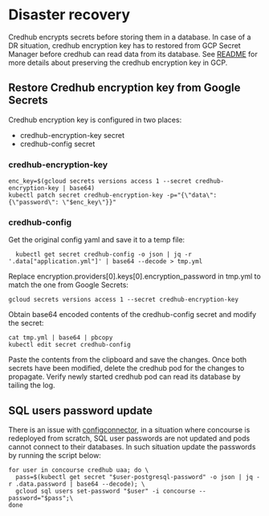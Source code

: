# Disaster recovery

Credhub encrypts secrets before storing them in a database.
In case of a DR situation, credhub encryption key has to restored from GCP Secret Manager before credhub can read data from its database. See [README](./README.md) for more details about preserving the credhub encryption key in GCP.

## Restore Credhub encryption key from Google Secrets

Credhub encryption key is configured in two places:
- credhub-encryption-key secret
- credhub-config secret

### credhub-encryption-key

```
enc_key=$(gcloud secrets versions access 1 --secret credhub-encryption-key | base64)
kubectl patch secret credhub-encryption-key -p="{\"data\":{\"password\": \"$enc_key\"}}"
```

### credhub-config

Get the original config yaml and save it to a temp file:
```
  kubectl get secret credhub-config -o json | jq -r '.data["application.yml"]' | base64 --decode > tmp.yml
```

Replace encryption.providers[0].keys[0].encryption_password in tmp.yml to match the one from Google Secrets:
```
gcloud secrets versions access 1 --secret credhub-encryption-key
```

Obtain base64 encoded contents of the credhub-config secret and modify the secret:
```
cat tmp.yml | base64 | pbcopy
kubectl edit secret credhub-config
```

Paste the contents from the clipboard and save the changes.
Once both secrets have been modified, delete the credhub pod for the changes to propagate. Verify newly started credhub pod can read its database by tailing the log.

## SQL users password update

There is an issue with [configconnector](https://cloud.google.com/config-connector/docs/overview), in a situation
where concourse is redeployed from scratch, SQL user passwords are not updated and pods cannot connect to their databases.
In such situation update the passwords by running the script below:
```
for user in concourse credhub uaa; do \
  pass=$(kubectl get secret "$user-postgresql-password" -o json | jq -r .data.password | base64 --decode); \
  gcloud sql users set-password "$user" -i concourse --password="$pass";\
done
```
